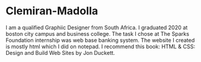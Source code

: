 # Clemiran-Madolla
I am a qualified Graphiic Designer from South Africa. I graduated 2020 at boston city campus and business college. 
The task I chose at The Sparks Foundation internship was web base banking system.
The website I created is mostly html which I did on notepad. I recommend this book: HTML & CSS: Design and Build Web Sites by Jon Duckett.
